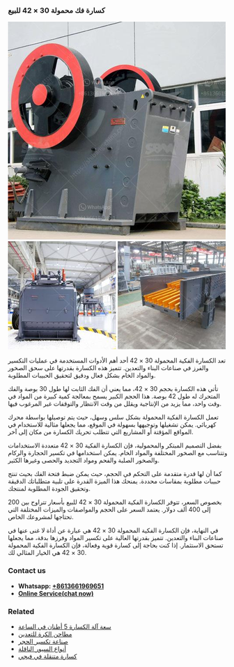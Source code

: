 <h3>كسارة فك محمولة 30 × 42 للبيع</h3><img src='1701853194.jpg' alt=''><p>تعد الكسارة الفكية المحمولة 30 × 42 أحد أهم الأدوات المستخدمة في عمليات التكسير والفرز في صناعات البناء والتعدين. تتميز هذه الكسارة بقدرتها على سحق الصخور والمواد الخام بشكل فعال ودقيق لتحقيق الحبيبات المطلوبة.</p><p>تأتي هذه الكسارة بحجم 30 × 42، مما يعني أن الفك الثابت لها طول 30 بوصة والفك المتحرك له طول 42 بوصة. هذا الحجم الكبير يسمح بمعالجة كمية كبيرة من المواد في وقت واحد، مما يزيد من الإنتاجية ويقلل من وقت الانتظار والتوقفات غير المرغوب فيها.</p><p>تعمل الكسارة الفكية المحمولة بشكل سلس وسهل، حيث يتم توصيلها بواسطة محرك كهربائي. يمكن تشغيلها وتوجيهها بسهولة في الموقع، مما يجعلها مثالية للاستخدام في المواقع المؤقتة أو المشاريع التي تتطلب تحريك الكسارة من مكان إلى آخر.</p><p>بفضل التصميم المبتكر والمحمولية، فإن الكسارة الفكية 30 × 42 متعددة الاستخدامات وتتناسب مع الصخور المختلفة والمواد الخام. يمكن استخدامها في تكسير الحجارة والركام والصخور الصلبة والفحم ومواد التجديد والحصى وغيرها الكثير.</p><p>كما أن لها قدرة متقدمة على التحكم في الحجم، حيث يمكن ضبط فتحة الفك بحيث تنتج حبيبات مطلوبة بمقاسات محددة. يمنحك هذا الميزة القدرة على تلبية متطلباتك الدقيقة وتحقيق الجودة المطلوبة لمنتجك.</p><p>بخصوص السعر، تتوفر الكسارة الفكية المحمولة 30 × 42 للبيع بأسعار تتراوح بين 200 إلى 400 ألف دولار. يعتمد السعر على الحجم والمواصفات والميزات المختلفة التي تحتاجها لمشروعك الخاص.</p><p>في النهاية، فإن الكسارة الفكية المحمولة 30 × 42 هي عبارة عن أداة لا غنى عنها في صناعات البناء والتعدين. تتميز بقدرتها العالية على تكسير المواد وفرزها بدقة، مما يجعلها تستحق الاستثمار. إذا كنت بحاجة إلى كسارة قوية وفعالة، فإن الكسارة الفكية المحمولة 30 × 42 هي الخيار المثالي لك.</p><h3>Contact us</h3><ul><li><strong>Whatsapp:&nbsp;<a href="https://wa.me/8613661969651">+8613661969651</a></strong></li><li><a href="https://swt.shibang-china.com/?git&amp;zhl&amp;كسارة فك محمولة 30 × 42 للبيع"><strong>Online Service(chat now)</strong></a></li></ul><h3>Related</h3><ul><li><a href='سعة آلة الكسارة 5 أطنان في الساعة.md'>سعة آلة الكسارة 5 أطنان في الساعة</a></li><li><a href='مطاحن الكرة للتعدين.md'>مطاحن الكرة للتعدين</a></li><li><a href='صناعة تكسير الحجر.md'>صناعة تكسير الحجر</a></li><li><a href='أنواع السيور الناقلة.md'>أنواع السيور الناقلة</a></li><li><a href='كسارة متنقلة في فيجي.md'>كسارة متنقلة في فيجي</a></li></ul>